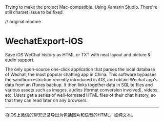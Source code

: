 
Trying to make the project Mac-compatible.
Using Xamarin Studio.
There're still charset issue to be fixed.


// original readme

# WechatExport-iOS
Save iOS WeChat history as HTML or TXT with neat layout and picture &amp; audio support.

The only open-source one-click application that parses the local database of Wechat, the most popular chatting app in China. This software bypasses the sandbox restriction recently introduced in iOS, and obtain Wechat app's data from an iTunes backup. It then links together data in SQLite files and various assets such as images, audios (format conversion involved), videos, etc. Users get a series of well-formated HTML files of their chat history, so that they can read later on any browsers.

---

将iOS上微信的聊天记录导出为包括图片和语音的HTML，或纯文本。
